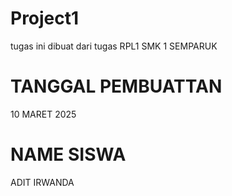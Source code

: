 # Project1
tugas ini dibuat dari tugas RPL1 SMK 1 SEMPARUK
# TANGGAL PEMBUATTAN
10 MARET 2025
# NAME SISWA
ADIT IRWANDA
